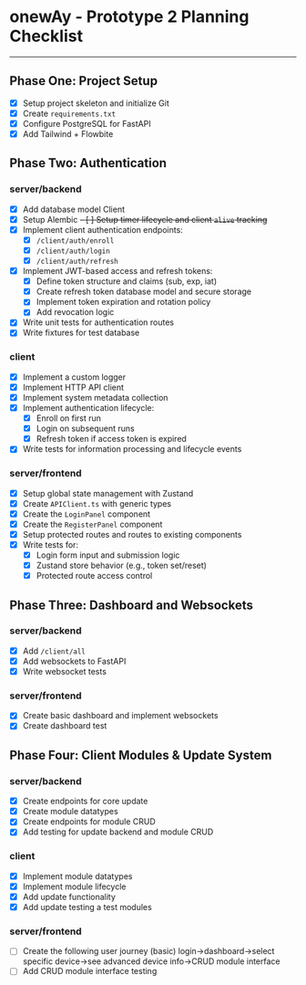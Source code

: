 # onewAy - Prototype 2 Planning Checklist

---

## Phase One: Project Setup

- [x] Setup project skeleton and initialize Git
- [x] Create `requirements.txt`
- [x] Configure PostgreSQL for FastAPI
- [x] Add Tailwind + Flowbite

## Phase Two: Authentication

### server/backend

- [x] Add database model Client
- [x] Setup Alembic
~~- [ ] Setup timer lifecycle and client `alive` tracking~~
- [x] Implement client authentication endpoints:
  - [x] `/client/auth/enroll`
  - [x] `/client/auth/login`
  - [x] `/client/auth/refresh`
- [x] Implement JWT-based access and refresh tokens:
  - [x] Define token structure and claims (sub, exp, iat)
  - [x] Create refresh token database model and secure storage
  - [x] Implement token expiration and rotation policy
  - [x] Add revocation logic
- [x] Write unit tests for authentication routes
- [x] Write fixtures for test database

### client

- [x] Implement a custom logger
- [x] Implement HTTP API client
- [x] Implement system metadata collection
- [x] Implement authentication lifecycle:
  - [x] Enroll on first run
  - [x] Login on subsequent runs
  - [x] Refresh token if access token is expired
- [x] Write tests for information processing and lifecycle events

### server/frontend

- [x] Setup global state management with Zustand
- [x] Create `APIClient.ts` with generic types
- [x] Create the `LoginPanel` component
- [x] Create the `RegisterPanel` component
- [x] Setup protected routes and routes to existing components
- [x] Write tests for:
  - [x] Login form input and submission logic
  - [x] Zustand store behavior (e.g., token set/reset)
  - [x] Protected route access control

## Phase Three: Dashboard and Websockets

### server/backend

- [x] Add `/client/all`
- [x] Add websockets to FastAPI
- [x] Write websocket tests

### server/frontend

- [x] Create basic dashboard and implement websockets
- [x] Create dashboard test

## Phase Four: Client Modules & Update System

### server/backend

- [x] Create endpoints for core update
- [x] Create module datatypes
- [x] Create endpoints for module CRUD
- [x] Add testing for update backend and module CRUD

### client

- [x] Implement module datatypes
- [x] Implement module lifecycle
- [x] Add update functionality
- [x] Add update testing a test modules

### server/frontend

- [ ] Create the following user journey (basic) login->dashboard->select specific device->see advanced device info->CRUD module interface
- [ ] Add CRUD module interface testing
